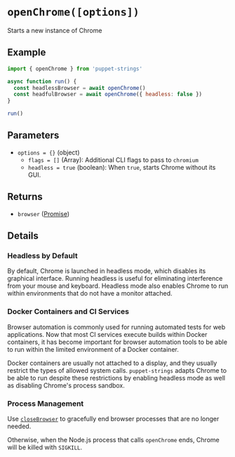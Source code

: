 # `openChrome([options])`
Starts a new instance of Chrome

## Example
```js
import { openChrome } from 'puppet-strings'

async function run() {
  const headlessBrowser = await openChrome()
  const headfulBrowser = await openChrome({ headless: false })
}

run()
```

## Parameters
* `options = {}` (object)
  * `flags = []` (Array<string>): Additional CLI flags to pass to `chromium`
  * `headless = true` (boolean): When `true`, starts Chrome without its GUI.

## Returns
* `browser` ([Promise<Browser>](../../interface#browser-object))

## Details

### Headless by Default
By default, Chrome is launched in headless mode, which disables its graphical
interface. Running headless is useful for eliminating interference from your
mouse and keyboard. Headless mode also enables Chrome to run within environments
that do not have a monitor attached.

### Docker Containers and CI Services
Browser automation is commonly used for running automated tests for web
applications. Now that most CI services execute builds within Docker
containers, it has become important for browser automation tools to be able to
run within the limited environment of a Docker container.

Docker containers are usually not attached to a display, and they usually
restrict the types of allowed system calls. `puppet-strings` adapts Chrome to
be able to run despite these restrictions by enabling headless mode as well as
disabling Chrome's process sandbox.

### Process Management
Use [`closeBrowser`](../close-browser) to gracefully end browser processes that
are no longer needed.

Otherwise, when the Node.js process that calls `openChrome` ends, Chrome will
be killed with `SIGKILL`.

